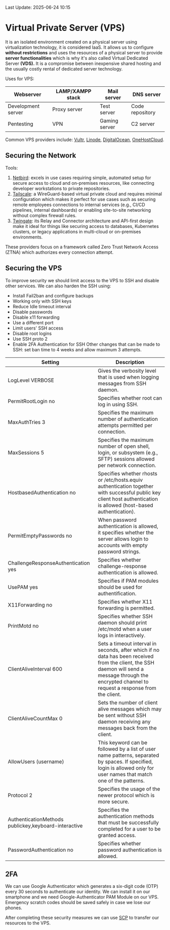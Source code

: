 Last Update: 2025-06-24 10:15
# Virtual Private Server (VPS)
It is an isolated environment created on a physical server using virtualization technology, it is considered IaaS. It allows us to configure **without restrictions** and uses the resources of a physical server to provide **server functionalities** which is why it's also called Virtual Dedicated Server **(VDS).**
It is a compromise between inexpensive shared hosting and the usually costly rental of dedicated server technology.

Uses for VPS:

| Webserver          | LAMP/XAMPP stack | Mail server   | DNS server      |
| ------------------ | ---------------- | ------------- | --------------- |
| Development server | Proxy server     | Test server   | Code repository |
| Pentesting         | VPN              | Gaming server | C2 server       |

Common VPS providers include: [Vultr](https://www.vultr.com/products/cloud-compute/), [Linode](https://www.linode.com/pricing/), [DigitalOcean](https://www.digitalocean.com/pricing), [OneHostCloud](https://onehostcloud.hosting/).

## Securing the Network
Tools:
1. [Netbird](https://netbird.io/): excels in use cases requiring simple, automated setup for secure access to cloud and on-premises resources, like connecting developer workstations to private repositories.
2. [Tailscale](https://tailscale.com/): a WireGuard-based virtual private cloud and requires minimal configuration which makes it perfect for use cases such as securing remote employees connections to internal services (e.g., CI/CD pipelines, internal dashboards) or enabling site-to-site networking without complex firewall rules.
3. [Twingate](https://www.twingate.com/): its Relay and Connector architecture and API-first design make it ideal for things like securing access to databases, Kubernetes clusters, or legacy applications in multi-cloud or on-premises environments.

These providers focus on a framework called Zero Trust Network Access (ZTNA) which authorizes every connection attempt. 
## Securing the VPS
To improve security we should limit access to the VPS to SSH and disable other services.
We can also harden the SSH using:
- Install Fail2ban and configure backups
- Working only with SSH keys
- Reduce Idle timeout interval
- Disable passwords
- Disable x11 forwarding
- Use a different port
- Limit users' SSH access
- Disable root logins
- Use SSH proto 2
- Enable 2FA Authentication for SSH
Other changes that can be made to SSH: set ban time to 4 weeks and allow maximum 3 attempts.

| Setting                                              | Description                                                                                                                                                                                           |
| ---------------------------------------------------- | ----------------------------------------------------------------------------------------------------------------------------------------------------------------------------------------------------- |
| LogLevel VERBOSE                                     | Gives the verbosity level that is used when logging messages from SSH daemon.                                                                                                                         |
| PermitRootLogin no                                   | Specifies whether root can log in using SSH.                                                                                                                                                          |
| MaxAuthTries 3                                       | Specifies the maximum number of authentication attempts permitted per connection.                                                                                                                     |
| MaxSessions 5                                        | Specifies the maximum number of open shell, login, or subsystem (e.g., SFTP) sessions allowed per network connection.                                                                                 |
| HostbasedAuthentication no                           | Specifies whether rhosts or /etc/hosts.equiv authentication together with successful public key client host authentication is allowed (host-based authentication).                                    |
| PermitEmptyPasswords no                              | When password authentication is allowed, it specifies whether the server allows login to accounts with empty password strings.                                                                        |
| ChallengeResponseAuthentication yes                  | Specifies whether challenge-response authentication is allowed.                                                                                                                                       |
| UsePAM yes                                           | Specifies if PAM modules should be used for authentification.                                                                                                                                         |
| X11Forwarding no                                     | Specifies whether X11 forwarding is permitted.                                                                                                                                                        |
| PrintMotd no                                         | Specifies whether SSH daemon should print /etc/motd when a user logs in interactively.                                                                                                                |
| ClientAliveInterval 600                              | Sets a timeout interval in seconds, after which if no data has been received from the client, the SSH daemon will send a message through the encrypted channel to request a response from the client. |
| ClientAliveCountMax 0                                | Sets the number of client alive messages which may be sent without SSH daemon receiving any messages back from the client.                                                                            |
| AllowUsers (username)                                | This keyword can be followed by a list of user name patterns, separated by spaces. If specified, login is allowed only for user names that match one of the patterns.                                 |
| Protocol 2                                           | Specifies the usage of the newer protocol which is more secure.                                                                                                                                       |
| AuthenticationMethods publickey,keyboard-interactive | Specifies the authentication methods that must be successfully completed for a user to be granted access.                                                                                             |
| PasswordAuthentication no                            | Specifies whether password authentication is allowed.                                                                                                                                                 |

## 2FA
We can use Google Authenticator which generates a six-digit code (OTP) every 30 seconds to authenticate our identity. We can install it on our smartphone and we need Google-Authenticator PAM Module on our VPS. Emergency scratch codes should be saved safely in case we lose our phones.

After completing these security measures we can use [SCP](https://en.wikipedia.org/wiki/Secure_copy_protocol) to transfer our resources to the VPS.
